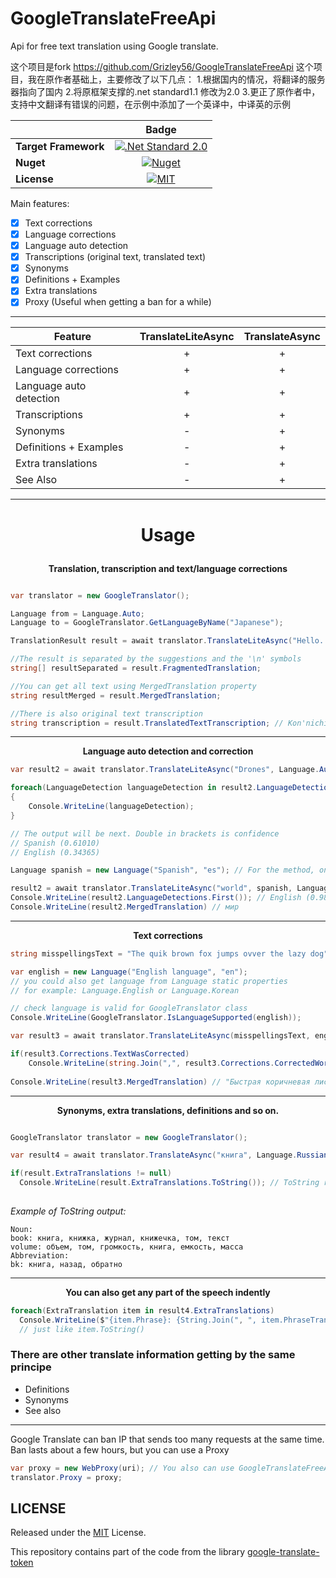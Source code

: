 # GoogleTranslateFreeApi
Api for free text translation using Google translate.

这个项目是fork https://github.com/Grizley56/GoogleTranslateFreeApi 这个项目，我在原作者基础上，主要修改了以下几点：
1.根据国内的情况，将翻译的服务器指向了国内
2.将原框架支撑的.net standard1.1 修改为2.0
3.更正了原作者中，支持中文翻译有错误的问题，在示例中添加了一个英译中，中译英的示例


| 	                   |  	Badge		|
| -------------------------|:------------------:|
| **Target Framework**     | [![.Net Standard 2.0](https://img.shields.io/badge/.NET%20Standard-1.1-green.svg)](https://docs.microsoft.com/ru-ru/dotnet/standard/net-standard) |
| **Nuget**		   | [![Nuget](https://img.shields.io/nuget/v/GoogleTranslateFreeApi.svg)](https://www.nuget.org/packages/GoogleTranslateFreeApi/)
| **License** 		   | [![MIT](https://img.shields.io/github/license/Grizley56/GoogleTranslateFreeApi.svg)](https://opensource.org/licenses/MIT) |

Main features:
- [x] Text corrections
- [x] Language corrections
- [x] Language auto detection
- [x] Transcriptions (original text, translated text)
- [x] Synonyms
- [x] Definitions + Examples
- [x] Extra translations
- [x] Proxy (Useful when getting a ban for a while)

---
| Feature                  | TranslateLiteAsync | TranslateAsync  |
| -------------------------|:------------------:|:---------------:|
| Text corrections         |         +          |         +       |
| Language corrections     |         +          |         +       |
| Language auto detection  |         +          |         +       |
| Transcriptions           |         +          |         +       |
| Synonyms                 |         -          |         +       |
| Definitions + Examples   |         -          |         +       |
| Extra translations       |         -          |         +       |
| See Also                 |         -          |         +       |
---

# <p align="center"> Usage </p>

<p align="center"><b>Translation, transcription and text/language corrections</b></p>

```C#

var translator = new GoogleTranslator();

Language from = Language.Auto;
Language to = GoogleTranslator.GetLanguageByName("Japanese");

TranslationResult result = await translator.TranslateLiteAsync("Hello. How are you?", from, to);

//The result is separated by the suggestions and the '\n' symbols
string[] resultSeparated = result.FragmentedTranslation;

//You can get all text using MergedTranslation property
string resultMerged = result.MergedTranslation;

//There is also original text transcription
string transcription = result.TranslatedTextTranscription; // Kon'nichiwa! Ogenkidesuka?

```
---
<p align="center"><b>Language auto detection and correction</b></p>


```C#
var result2 = await translator.TranslateLiteAsync("Drones", Language.Auto, Language.Czech);

foreach(LanguageDetection languageDetection in result2.LanguageDetections)
{
	Console.WriteLine(languageDetection);
}

// The output will be next. Double in brackets is confidence
// Spanish (0.61010)
// English (0.34365)

Language spanish = new Language("Spanish", "es"); // For the method, only the second parameter is important (ISO639)

result2 = await translator.TranslateLiteAsync("world", spanish, Language.Czech);
Console.WriteLine(result2.LanguageDetections.First()); // English (0.98828)
Console.WriteLine(result2.MergedTranslation) // мир
```
---
<p align="center"><b>Text corrections</b></p>

```C#
string misspellingsText = "The quik brown fox jumps ovver the lazy dog"

var english = new Language("English language", "en");
// you could also get language from Language static properties
// for example: Language.English or Language.Korean

// check language is valid for GoogleTranslator class
Console.WriteLine(GoogleTranslator.IsLanguageSupported(english)); 

var result3 = await translator.TranslateLiteAsync(misspellingsText, english, GoogleTranslator.GetLanguageByISO("ru"));

if(result3.Corrections.TextWasCorrected)
	Console.WriteLine(string.Join(",", result3.Corrections.CorrectedWords); // "quick", "over"
	
Console.WriteLine(result3.MergedTranslation) // "Быстрая коричневая лиса прыгает через ленивую собаку"

```
---
<p align="center"><b>Synonyms, extra translations, definitions and so on. </b> </p>

```C#

GoogleTranslator translator = new GoogleTranslator();

var result4 = await translator.TranslateAsync("книга", Language.Russian, Language.English);

if(result.ExtraTranslations != null)
  Console.WriteLine(result.ExtraTranslations.ToString()); // ToString returns friendly for reading string
  
```
_Example of ToString output:_ 

```
Noun:
book: книга, книжка, журнал, книжечка, том, текст
volume: объем, том, громкость, книга, емкость, масса
Abbreviation:
bk: книга, назад, обратно
```
---
<p align="center"><b>You can also get any part of the speech indently</b></p>

```C#
foreach(ExtraTranslation item in result4.ExtraTranslations)
  Console.WriteLine($"{item.Phrase}: {String.Join(", ", item.PhraseTranslations)}"); 
  // just like item.ToString()
```
### There are other translate information getting by the same principe
- Definitions
- Synonyms
- See also

---
Google Translate can ban IP that sends too many requests at the same time. Ban lasts about a few hours, but you can use a Proxy
```C#
var proxy = new WebProxy(uri); // You also can use GoogleTranslateFreeApi.Proxy class for this
translator.Proxy = proxy;
```

## LICENSE

Released under the [MIT](https://opensource.org/licenses/MIT) License.

This repository сontains part of the code from the library [google-translate-token](https://github.com/matheuss/google-translate-token)
